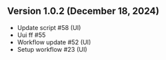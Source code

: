 ## Version 1.0.2 (December 18, 2024)
- Update script #58 (UI)
- Uui ff #55
- Workflow update #52 (UI)
- Setup workflow #23 (UI)
